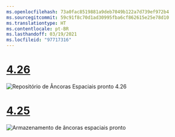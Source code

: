 ```yaml
---
ms.openlocfilehash: 73a0fac8519881a9deb7049b122a7d739ef972b4
ms.sourcegitcommit: 59c91f8c70d1ad30995fba6cf862615e25e78d10
ms.translationtype: HT
ms.contentlocale: pt-BR
ms.lasthandoff: 03/19/2021
ms.locfileid: "97717316"
---
```

# <a name="426"></a>[4.26](#tab/426)

![Repositório de Âncoras Espaciais pronto 4.26](../images/local-spatial-anchors-img-01.png)

# <a name="425"></a>[4.25](#tab/425)

![Armazenamento de âncoras espaciais pronto](../images/unreal-spatialanchors-store-ready.PNG)
